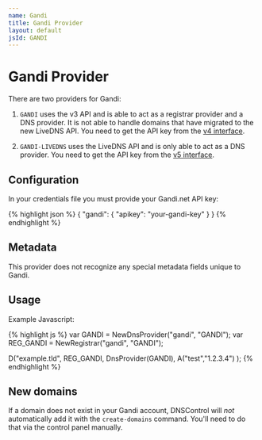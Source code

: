 ```yaml
---
name: Gandi
title: Gandi Provider
layout: default
jsId: GANDI
---
```

# Gandi Provider

There are two providers for Gandi:

 1. `GANDI` uses the v3 API and is able to act as a registrar provider
    and a DNS provider. It is not able to handle domains that have
    migrated to the new LiveDNS API. You need to get the API key from
    the [v4 interface][].

 2. `GANDI-LIVEDNS` uses the LiveDNS API and is only able to act as a
    DNS provider. You need to get the API key from the [v5 interface][].

[v4 interface]: https://v4.gandi.net
[v5 interface]: https://v5.gandi.net

## Configuration
In your credentials file you must provide your Gandi.net API key:

{% highlight json %}
{
  "gandi": {
    "apikey": "your-gandi-key"
  }
}
{% endhighlight %}

## Metadata
This provider does not recognize any special metadata fields unique to Gandi.

## Usage
Example Javascript:

{% highlight js %}
var GANDI = NewDnsProvider("gandi", "GANDI");
var REG_GANDI = NewRegistrar("gandi", "GANDI");

D("example.tld", REG_GANDI, DnsProvider(GANDI),
    A("test","1.2.3.4")
);
{% endhighlight %}

## New domains
If a domain does not exist in your Gandi account, DNSControl will *not* automatically add it with the `create-domains` command. You'll need to do that via the control panel manually.
